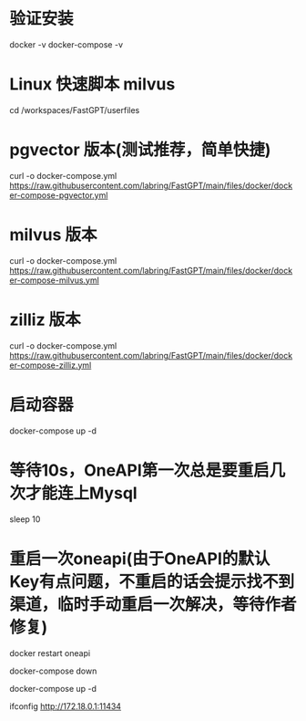 # 验证安装
docker -v
docker-compose -v

# Linux 快速脚本 milvus
cd /workspaces/FastGPT/userfiles


# pgvector 版本(测试推荐，简单快捷)
curl -o docker-compose.yml https://raw.githubusercontent.com/labring/FastGPT/main/files/docker/docker-compose-pgvector.yml

# milvus 版本
curl -o docker-compose.yml https://raw.githubusercontent.com/labring/FastGPT/main/files/docker/docker-compose-milvus.yml

# zilliz 版本
curl -o docker-compose.yml https://raw.githubusercontent.com/labring/FastGPT/main/files/docker/docker-compose-zilliz.yml


# 启动容器
docker-compose up -d

# 等待10s，OneAPI第一次总是要重启几次才能连上Mysql

sleep 10
# 重启一次oneapi(由于OneAPI的默认Key有点问题，不重启的话会提示找不到渠道，临时手动重启一次解决，等待作者修复)
docker restart oneapi

docker-compose down

docker-compose up -d

ifconfig
http://172.18.0.1:11434

